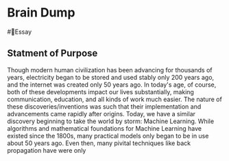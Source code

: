# Brain Dump
#📝Essay

## Statment of Purpose

Though modern human civilization has been advancing for thousands of years, electricity began to be stored and used stably only 200 years ago, and the internet was created only 50 years ago. In today's age, of course, both of these developments impact our lives substantially, making communication, education, and all kinds of work much easier. The nature of these discoveries/inventions was such that their implementation and advancements came rapidly after origins.
Today, we have a similar discovery beginning to take the world by storm: Machine Learning. While algorithms and mathematical foundations for Machine Learning have existed since the 1800s, many practical models only began to be in use about 50 years ago. Even then, many pivital techniques like back propagation have were only
